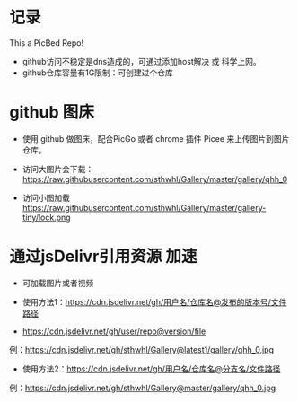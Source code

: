 # 记录

This a PicBed Repo!

- github访问不稳定是dns造成的，可通过添加host解决 或 科学上网。
- github仓库容量有1G限制：可创建过个仓库

# github 图床

- 使用 github 做图床，配合PicGo 或者 chrome 插件 Picee 来上传图片到图片仓库。

- 访问大图片会下载：
https://raw.githubusercontent.com/sthwhl/Gallery/master/gallery/qhh_0

- 访问小图加载
https://raw.githubusercontent.com/sthwhl/Gallery/master/gallery-tiny/lock.png


# 通过jsDelivr引用资源 加速

- 可加载图片或者视频

- 使用方法1：https://cdn.jsdelivr.net/gh/用户名/仓库名@发布的版本号/文件路径

- https://cdn.jsdelivr.net/gh/user/repo@version/file

例：https://cdn.jsdelivr.net/gh/sthwhl/Gallery@latest1/gallery/qhh_0.jpg

- 使用方法2：https://cdn.jsdelivr.net/gh/用户名/仓库名@分支名/文件路径

例：https://cdn.jsdelivr.net/gh/sthwhl/Gallery@master/gallery/qhh_0.jpg




